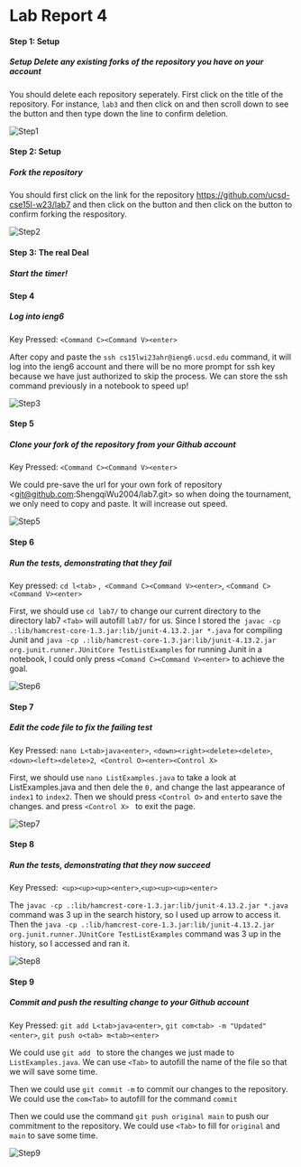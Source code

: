 # Lab Report 4

#### Step 1: **Setup** 

##### **Setup** Delete any existing forks of the repository you have on your account

You should delete each repository seperately. First click on the title of the repository. For instance, ``lab3`` and then click on <Setting> and then scroll down to see the button <Delete this respository> and then type down the line to confirm deletion.

![Step1](https://user-images.githubusercontent.com/114774291/221041414-f978c2c6-00cb-402f-8406-07e1d6e83d38.jpeg)


#### Step 2: Setup

##### Fork the repository

You should first click on the link for the repository <https://github.com/ucsd-cse15l-w23/lab7> and then click on the button <fork> and then click on the button <create fork> to confirm forking the respository.

![Step2](https://user-images.githubusercontent.com/114774291/221041477-9a350eb7-6aa9-486e-aee2-70a1ea6bf22f.jpeg)



#### Step 3: The real Deal

##### Start the timer!

#### Step 4

##### Log into ieng6

Key Pressed: `<Command C><Command V><enter>`

After copy and paste the ``ssh cs15lwi23ahr@ieng6.ucsd.edu`` command, it will log into the ieng6 account and there will be no more prompt for ssh key because we have just authorized to skip the process. We can store the ssh command previously in a notebook to speed up!

![Step3](https://user-images.githubusercontent.com/114774291/221042783-d17477d1-834b-49b7-831b-e517a5297df0.jpeg)

#### Step 5

##### Clone your fork of the repository from your Github account

Key Pressed: `<Command C><Command V><enter>`

We could pre-save the url for your own fork of repository <[git@github.com](mailto:git@github.com):ShengqiWu2004/lab7.git> so when doing the tournament, we only need to copy and paste. It will increase out speed.

![Step5](https://user-images.githubusercontent.com/114774291/221043146-20d963f7-f102-42d8-b376-f97b5734a023.jpeg)

  
#### Step 6

##### Run the tests, demonstrating that they fail

Key pressed: `cd l<tab>` ,` <Command C><Command V><enter>`, `<Command C><Command V><enter>`

First, we should use `cd lab7/` to change our current directory to the directory lab7 ``<Tab>`` will autofill ``lab7/`` for us. Since I stored the`` javac -cp .:lib/hamcrest-core-1.3.jar:lib/junit-4.13.2.jar *.java`` for compiling Junit and ``java -cp .:lib/hamcrest-core-1.3.jar:lib/junit-4.13.2.jar org.junit.runner.JUnitCore TestListExamples`` for running Junit in a notebook, I could only press `<Comand C><Command V><enter>` to achieve the goal.

![Step6](https://user-images.githubusercontent.com/114774291/221043170-cf2cd4ea-4c47-4330-ba98-5a9c243c8e07.jpeg)


#### Step 7

##### Edit the code file to fix the failing test

Key Pressed: `nano L<tab>java<enter>`, `<down><right><delete><delete>`,`<down><left><delete>2`,` <Control O><enter><Control X>`

First, we should use ``nano ListExamples.java`` to take a look at ListExamples.java and then dele the ``0,`` and change the last appearance of ``index1`` to ``index2``. Then we should press `<Control O>` and ``enter``to save the changes. and press `<Control X> ` to exit the page. 

![Step7](https://user-images.githubusercontent.com/114774291/221042896-f2621e0e-ec61-4b80-8f04-58a0139df1e6.jpeg)

  
#### Step 8

##### Run the tests, demonstrating that they now succeed

Key Pressed:` <up><up><up><enter>`,`<up><up><up><enter>`

The ``javac -cp .:lib/hamcrest-core-1.3.jar:lib/junit-4.13.2.jar *.java`` command was 3 up in the search history, so I used up arrow to access it. Then the ``java -cp .:lib/hamcrest-core-1.3.jar:lib/junit-4.13.2.jar org.junit.runner.JUnitCore TestListExamples`` command was 3 up in the history, so I accessed and ran it.
  
![Step8](https://user-images.githubusercontent.com/114774291/221043204-26eb04f0-d387-474d-8ab5-7d0df3dbaafa.jpeg)

#### Step 9

##### Commit and push the resulting change to your Github account

Key Pressed: `git add L<tab>java<enter>`, `git com<tab> -m "Updated"<enter>`, `git push o<tab> m<tab><enter>`

We could use ``git add `` to store the changes we just made to ``ListExamples.java``. We can use `<Tab>` to autofill the name of the file so that we will save some time.

Then we could use ``git commit -m`` to commit our changes to the repository. We could use the ``com<Tab>`` to autofill for the command ``commit``

Then we could use the command ``git push original main`` to push our commitment to the repository. We could use `<Tab>` to fill for ``original`` and ``main`` to save some time.

![Step9](https://user-images.githubusercontent.com/114774291/221043290-863321ff-0582-467c-9be4-abbc0ca86eb6.jpeg)
